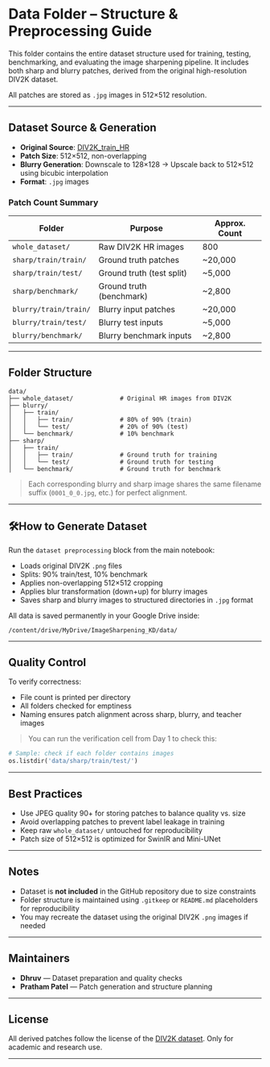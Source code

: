 # Data Folder – Structure & Preprocessing Guide

This folder contains the entire dataset structure used for training, testing, benchmarking, and evaluating the image sharpening pipeline. It includes both sharp and blurry patches, derived from the original high-resolution DIV2K dataset.

All patches are stored as `.jpg` images in 512×512 resolution.

---

## Dataset Source & Generation

* **Original Source**: [DIV2K\_train\_HR](https://data.vision.ee.ethz.ch/cvl/DIV2K/)
* **Patch Size**: 512×512, non-overlapping
* **Blurry Generation**: Downscale to 128×128 → Upscale back to 512×512 using bicubic interpolation
* **Format**: `.jpg` images

### Patch Count Summary

| Folder                | Purpose                   | Approx. Count |
| --------------------- | ------------------------- | ------------- |
| `whole_dataset/`      | Raw DIV2K HR images       | 800           |
| `sharp/train/train/`  | Ground truth patches      | \~20,000      |
| `sharp/train/test/`   | Ground truth (test split) | \~5,000       |
| `sharp/benchmark/`    | Ground truth (benchmark)  | \~2,800       |
| `blurry/train/train/` | Blurry input patches      | \~20,000      |
| `blurry/train/test/`  | Blurry test inputs        | \~5,000       |
| `blurry/benchmark/`   | Blurry benchmark inputs   | \~2,800       |

---

## Folder Structure

```
data/
├── whole_dataset/             # Original HR images from DIV2K
├── blurry/
│   ├── train/
│   │   ├── train/             # 80% of 90% (train)
│   │   └── test/              # 20% of 90% (test)
│   └── benchmark/             # 10% benchmark
├── sharp/
│   ├── train/
│   │   ├── train/             # Ground truth for training
│   │   └── test/              # Ground truth for testing
│   └── benchmark/             # Ground truth for benchmark
```

> Each corresponding blurry and sharp image shares the same filename suffix (`0001_0_0.jpg`, etc.) for perfect alignment.

---

## 🛠How to Generate Dataset

Run the `dataset preprocessing` block from the main notebook:

* Loads original DIV2K `.png` files
* Splits: 90% train/test, 10% benchmark
* Applies non-overlapping 512×512 cropping
* Applies blur transformation (down+up) for blurry images
* Saves sharp and blurry images to structured directories in `.jpg` format

All data is saved permanently in your Google Drive inside:

```
/content/drive/MyDrive/ImageSharpening_KD/data/
```

---

## Quality Control

To verify correctness:

* File count is printed per directory
* All folders checked for emptiness
* Naming ensures patch alignment across sharp, blurry, and teacher images

> You can run the verification cell from Day 1 to check this:

```python
# Sample: check if each folder contains images
os.listdir('data/sharp/train/test/')
```

---

## Best Practices

* Use JPEG quality 90+ for storing patches to balance quality vs. size
* Avoid overlapping patches to prevent label leakage in training
* Keep raw `whole_dataset/` untouched for reproducibility
* Patch size of 512×512 is optimized for SwinIR and Mini-UNet

---

## Notes

* Dataset is **not included** in the GitHub repository due to size constraints
* Folder structure is maintained using `.gitkeep` or `README.md` placeholders for reproducibility
* You may recreate the dataset using the original DIV2K `.png` images if needed

---

## Maintainers

* **Dhruv** — Dataset preparation and quality checks
* **Pratham Patel** — Patch generation and structure planning

---

## License

All derived patches follow the license of the [DIV2K dataset](https://data.vision.ee.ethz.ch/cvl/DIV2K/). Only for academic and research use.

---

